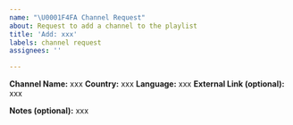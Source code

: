 ```yaml
---
name: "\U0001F4FA Channel Request"
about: Request to add a channel to the playlist
title: 'Add: xxx'
labels: channel request
assignees: ''

---
```


<!-- Please fill out the information in this issue template so that we can
efficiently process your request -->

<!-- IMPORTANT: An issue may contain a request for only one channel, otherwise it will be closed -->

**Channel Name:** xxx
**Country:** xxx
**Language:** xxx
**External Link (optional):** xxx
<!-- If the channel you want to be added is hosted on YouTube, Dailymotion, Twitch, OK.ru or any other links, please try one of these hosts. -->
<!-- https://salvahe.co/headless?url= *insert link of the resource* -->
<!-- https://iptv--iptv.repl.co/streamlink?url= *insert link of the resource* -->
<!-- https://query-streamlink.lanesh4d0w.repl.co/iptv-query?streaming-ip= *insert link of the resource* -->
**Notes (optional):** xxx
